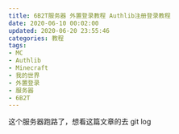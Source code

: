 ```yaml
---
title: 6B2T服务器 外置登录教程 Authlib注册登录教程
date: 2020-06-10 00:02:00
updated: 2020-06-20 23:55:46
categories: 教程
tags:
- MC
- Authlib
- Minecraft
- 我的世界
- 外置登录
- 服务器
- 6B2T
---
```

这个服务器跑路了，想看这篇文章的去 git log